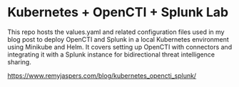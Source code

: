 # Kubernetes + OpenCTI + Splunk Lab
This repo hosts the values.yaml and related configuration files used in my blog post to deploy OpenCTI and Splunk in a local Kubernetes environment using Minikube and Helm. It covers setting up OpenCTI with connectors and integrating it with a Splunk instance for bidirectional threat intelligence sharing.

https://www.remyjaspers.com/blog/kubernetes_opencti_splunk/
